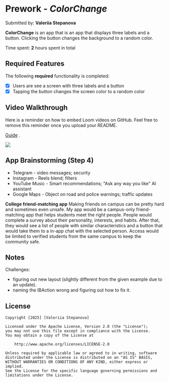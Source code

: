 # Prework - *ColorChange*

Submitted by: **Valeriia Stepanova**

**ColorChange** is an app that is an app that displays three labels and a button. Clicking the button changes the background to a random color.

Time spent: **2** hours spent in total

## Required Features

The following **required** functionality is completed:

- [x] Users are see a screen with three labels and a button
- [x] Tapping the button changes the screen color to a random color
 
## Video Walkthrough

Here is a reminder on how to embed Loom videos on GitHub. Feel free to remove this reminder once you upload your README. 

[Guide](https://www.youtube.com/watch?v=GA92eKlYio4) .

<div>
    <a href="https://www.loom.com/share/a58361ddc2874a919f8d497463cb7e65">
      <img style="max-width:300px;" src="https://cdn.loom.com/sessions/thumbnails/a58361ddc2874a919f8d497463cb7e65-30de1f1334c75a9c-full-play.gif">
    </a>
  </div>

## App Brainstorming (Step 4)

- Telegram - video messages; security
- Instagram - Reels blend; filters
- YouTube Music - Smart recommendations; "Ask any way you like" AI assistant
- Google Maps - Object on road and police warnings; traffic updates


**College friend-matching app**
Making friends on campus can be pretty hard and sometimes even unsafe. My app would be a campus-only friend-matching app that helps students meet the right people. People would complete a survey about their personality, interests, and habits. After that, they would see a list of people with similar characteristics and a button that would take them to a in-app chat with the selected person. Access would be limited to verified students from the same campus to keep the community safe. 


## Notes

Challenges:
- figuring out new layout (slightly different from the given example due to an update).
- naming the IBAction wrong and figuring out how to fix it.

## License

    Copyright [2025] [Valeriia Stepanova]

    Licensed under the Apache License, Version 2.0 (the "License");
    you may not use this file except in compliance with the License.
    You may obtain a copy of the License at

        http://www.apache.org/licenses/LICENSE-2.0

    Unless required by applicable law or agreed to in writing, software
    distributed under the License is distributed on an "AS IS" BASIS,
    WITHOUT WARRANTIES OR CONDITIONS OF ANY KIND, either express or implied.
    See the License for the specific language governing permissions and
    limitations under the License.
